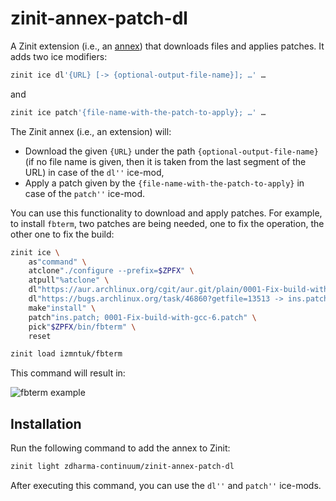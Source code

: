 # zinit-annex-patch-dl

A Zinit extension (i.e., an [annex](https://zdharma-continuum.github.io/zinit/wiki/Annexes/)) that downloads files and
applies patches. It adds two ice modifiers:

```zsh
zinit ice dl'{URL} [-> {optional-output-file-name}]; …' …
```

and

```zsh
zinit ice patch'{file-name-with-the-patch-to-apply}; …' …
```

The Zinit annex (i.e., an extension) will:

- Download the given `{URL}` under the path `{optional-output-file-name}` (if no file name is given, then it is taken
  from the last segment of the URL) in case of the `dl''` ice-mod,
- Apply a patch given by the `{file-name-with-the-patch-to-apply}` in case of the `patch''` ice-mod.

You can use this functionality to download and apply patches. For example, to install `fbterm`, two patches are being
needed, one to fix the operation, the other one to fix the build:

```zsh
zinit ice \
    as"command" \
    atclone"./configure --prefix=$ZPFX" \
    atpull"%atclone" \
    dl"https://aur.archlinux.org/cgit/aur.git/plain/0001-Fix-build-with-gcc-6.patch?h=fbterm-git" \
    dl"https://bugs.archlinux.org/task/46860?getfile=13513 -> ins.patch" \
    make"install" \
    patch"ins.patch; 0001-Fix-build-with-gcc-6.patch" \
    pick"$ZPFX/bin/fbterm" \
    reset

zinit load izmntuk/fbterm
```

This command will result in:

![fbterm example](https://raw.githubusercontent.com/zdharma-continuum/zinit-annex-patch-dl/master/images/fbterm-ex.png)

## Installation

Run the following command to add the annex to Zinit:

```zsh
zinit light zdharma-continuum/zinit-annex-patch-dl
```

After executing this command, you can use the `dl''` and `patch''` ice-mods.

<!-- vim:set ft=markdown tw=120 et sw=4 sts=4: -->
